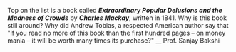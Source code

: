 Top on the list is a book called **_Extraordinary Popular Delusions and the Madness of Crowds_** by 
**_Charles Mackay_**, written in 1841. Why is this book still around? Why did Andrew Tobias, a 
respected American author say that "if you read no more of this book than the first hundred pages – 
on money mania – it will be worth many times its purchase?" __ Prof. Sanjay Bakshi
